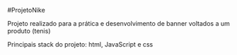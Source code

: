#ProjetoNike

Projeto realizado para a prática e desenvolvimento de banner voltados a um produto (tenis)

Principais stack do projeto: html, JavaScript e css